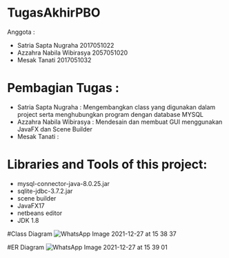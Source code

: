 # TugasAkhirPBO
Anggota :

- Satria Sapta Nugraha     2017051022
- Azzahra Nabila Wibirasya 2057051020
- Mesak Tanati             2017051032

# Pembagian Tugas :
 - Satria Sapta Nugraha     : Mengembangkan class yang digunakan dalam project serta menghubungkan program dengan database MYSQL
 - Azzahra Nabila Wibirasya : Mendesain dan membuat GUI menggunakan JavaFX dan Scene Builder
 - Mesak Tanati             :
 
 
# Libraries and Tools of this project:

- mysql-connector-java-8.0.25.jar
- sqlite-jdbc-3.7.2.jar
- scene builder
- JavaFX17
- netbeans editor
- JDK 1.8

#Class Diagram
![WhatsApp Image 2021-12-27 at 15 38 37](https://user-images.githubusercontent.com/84893108/147453257-d404d0f2-12ec-4139-87eb-32849ed00166.jpeg)

#ER Diagram
![WhatsApp Image 2021-12-27 at 15 39 01](https://user-images.githubusercontent.com/84893108/147453329-67cd9688-62dd-4d91-a899-5931249172f4.jpeg)


